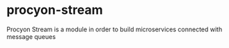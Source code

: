 # procyon-stream
Procyon Stream is a module in order to build microservices connected with message queues
